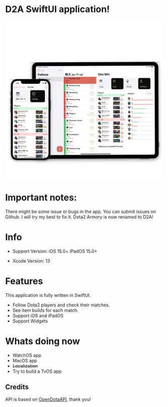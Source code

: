 # D2A SwiftUI application!
![Image](images/promo_image.PNG)
# Important notes:
There might be some issue or bugs in the app. You can submit issues on Github. I will try my best to fix it.
Dota2 Armory is now renamed to D2A!

# Info
* Support Version: 
iOS 15.0+
iPadOS 15.0+

* Xcode Version: 13

# Features
This application is fully written in SwiftUI.
* Follow Dota2 players and check their matches.
* See item builds for each match.
* Support iOS and iPadOS
* Support Widgets
# Whats doing now
* WatchOS app
* MacOS app
* ~~Localization~~
* Try to build a TvOS app

## Credits
API is based on [OpenDotaAPI](https://www.opendota.com), thank you!
